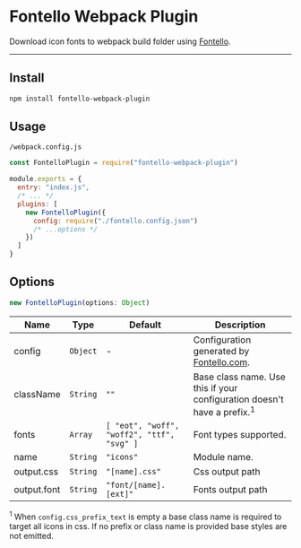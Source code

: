 # Fontello Webpack Plugin

Download icon fonts to webpack build folder using [Fontello](http://fontello.com).

---

## Install

```bash
npm install fontello-webpack-plugin
```

## Usage

`/webpack.config.js`
```js
const FontelloPlugin = require("fontello-webpack-plugin")

module.exports = {
  entry: "index.js",
  /* ... */
  plugins: [
    new FontelloPlugin({
      config: require("./fontello.config.json")
      /* ...options */
    })
  ]
}
```

## Options

```js
new FontelloPlugin(options: Object)
```

|Name|Type|Default|Description|
|----|----|-------|-----------|
|config|`Object`|-|Configuration generated by [Fontello.com](http://fontello.com).
|className|`String`|`""`|Base class name. Use this if your configuration doesn't have a prefix.<sup>1</sup>
|fonts|`Array`|`[ "eot", "woff", "woff2", "ttf", "svg" ]`|Font types supported.
|name|`String`|`"icons"`|Module name.
|output.css|`String`|`"[name].css"`|Css output path
|output.font|`String`|`"font/[name].[ext]"`|Fonts output path

<sup>1</sup> When `config.css_prefix_text` is empty a base class name is required to target all icons in css. If no prefix or class name is provided base styles are not emitted.
